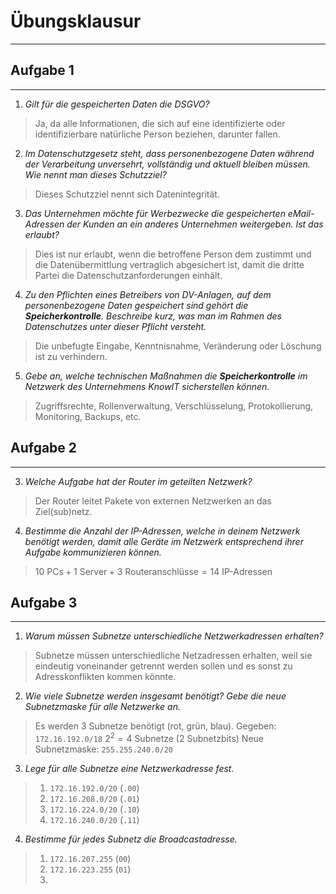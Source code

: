 # Übungsklausur
___
## Aufgabe 1
___
1. *Gilt für die gespeicherten Daten die DSGVO?*
> Ja, da alle Informationen, die sich auf eine identifizierte oder identifizierbare natürliche Person beziehen, darunter fallen.

2. *Im Datenschutzgesetz steht, dass personenbezogene Daten während der Verarbeitung unversehrt, vollständig und aktuell bleiben müssen. Wie nennt man dieses Schutzziel?*
> Dieses Schutzziel nennt sich Datenintegrität.

3. *Das Unternehmen möchte für Werbezwecke die gespeicherten eMail-Adressen der Kunden an ein anderes Unternehmen weitergeben. Ist das erlaubt?*
> Dies ist nur erlaubt, wenn die betroffene Person dem zustimmt und die Datenübermittlung vertraglich abgesichert ist, damit die dritte Partei die Datenschutzanforderungen einhält.

4. *Zu den Pflichten eines Betreibers von DV-Anlagen, auf dem personenbezogene Daten gespeichert sind gehört die **Speicherkontrolle**. Beschreibe kurz, was man im Rahmen des Datenschutzes unter dieser Pflicht versteht.*
> Die unbefugte Eingabe, Kenntnisnahme, Veränderung oder Löschung ist zu verhindern.

5. *Gebe an, welche technischen Maßnahmen die **Speicherkontrolle** im Netzwerk des Unternehmens KnowIT sicherstellen können.*
> Zugriffsrechte, Rollenverwaltung, Verschlüsselung, Protokollierung, Monitoring, Backups, etc.

## Aufgabe 2
___
3. *Welche Aufgabe hat der Router im geteilten Netzwerk?*
> Der Router leitet Pakete von externen Netzwerken an das Ziel(sub)netz.

4. *Bestimme die Anzahl der IP-Adressen, welche in deinem Netzwerk benötigt werden, damit alle Geräte im Netzwerk entsprechend ihrer Aufgabe kommunizieren können.*
> $10 \text{ PCs} + 1 \text{ Server} + 3 \text{ Routeranschlüsse}=14 \text{ IP-Adressen}$

## Aufgabe 3
___
1. *Warum müssen Subnetze unterschiedliche Netzwerkadressen erhalten?*
> Subnetze müssen unterschiedliche Netzadressen erhalten, weil sie eindeutig voneinander getrennt werden sollen und es sonst zu Adresskonflikten kommen könnte.

2. *Wie viele Subnetze werden insgesamt benötigt? Gebe die neue Subnetzmaske für alle Netzwerke an.*
> Es werden 3 Subnetze benötigt (rot, grün, blau).
> Gegeben: `172.16.192.0/18`
> $2^2=4$ Subnetze  (2 Subnetzbits)
> Neue Subnetzmaske: `255.255.240.0/20`

3. *Lege für alle Subnetze eine Netzwerkadresse fest.*
> 1. `172.16.192.0/20` (`.00`)
> 2. `172.16.208.0/20` (`.01`)
> 3. `172.16.224.0/20` (`.10`)
> 4. `172.16.240.0/20` (`.11`)

4. *Bestimme für jedes Subnetz die Broadcastadresse.*
> 1. `172.16.207.255` (`00`)
> 2. `172.16.223.255` (`01`)
> 3. 